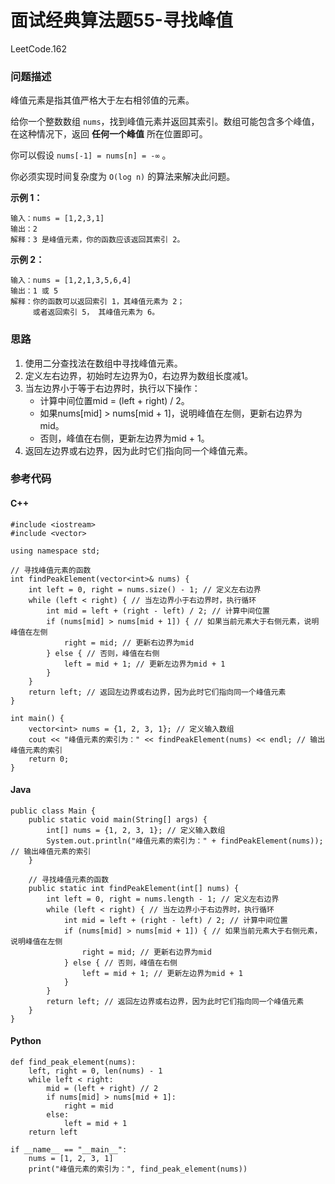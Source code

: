 # 面试经典算法题55-寻找峰值

LeetCode.162

### 问题描述

峰值元素是指其值严格大于左右相邻值的元素。

给你一个整数数组 `nums`，找到峰值元素并返回其索引。数组可能包含多个峰值，在这种情况下，返回 **任何一个峰值** 所在位置即可。

你可以假设 `nums[-1] = nums[n] = -∞` 。

你必须实现时间复杂度为 `O(log n)` 的算法来解决此问题。

**示例 1：**

```
输入：nums = [1,2,3,1]
输出：2
解释：3 是峰值元素，你的函数应该返回其索引 2。
```

**示例 2：**

```
输入：nums = [1,2,1,3,5,6,4]
输出：1 或 5 
解释：你的函数可以返回索引 1，其峰值元素为 2；
     或者返回索引 5， 其峰值元素为 6。
```

### 思路

1. 使用二分查找法在数组中寻找峰值元素。
2. 定义左右边界，初始时左边界为0，右边界为数组长度减1。
3. 当左边界小于等于右边界时，执行以下操作： 
   - 计算中间位置mid = (left + right) / 2。
   - 如果nums[mid] > nums[mid + 1]，说明峰值在左侧，更新右边界为mid。
   - 否则，峰值在右侧，更新左边界为mid + 1。
4. 返回左边界或右边界，因为此时它们指向同一个峰值元素。

### 参考代码

#### C++

```
#include <iostream>
#include <vector>

using namespace std;

// 寻找峰值元素的函数
int findPeakElement(vector<int>& nums) {
    int left = 0, right = nums.size() - 1; // 定义左右边界
    while (left < right) { // 当左边界小于右边界时，执行循环
        int mid = left + (right - left) / 2; // 计算中间位置
        if (nums[mid] > nums[mid + 1]) { // 如果当前元素大于右侧元素，说明峰值在左侧
            right = mid; // 更新右边界为mid
        } else { // 否则，峰值在右侧
            left = mid + 1; // 更新左边界为mid + 1
        }
    }
    return left; // 返回左边界或右边界，因为此时它们指向同一个峰值元素
}

int main() {
    vector<int> nums = {1, 2, 3, 1}; // 定义输入数组
    cout << "峰值元素的索引为：" << findPeakElement(nums) << endl; // 输出峰值元素的索引
    return 0;
}
```

#### Java

```
public class Main {
    public static void main(String[] args) {
        int[] nums = {1, 2, 3, 1}; // 定义输入数组
        System.out.println("峰值元素的索引为：" + findPeakElement(nums)); // 输出峰值元素的索引
    }

    // 寻找峰值元素的函数
    public static int findPeakElement(int[] nums) {
        int left = 0, right = nums.length - 1; // 定义左右边界
        while (left < right) { // 当左边界小于右边界时，执行循环
            int mid = left + (right - left) / 2; // 计算中间位置
            if (nums[mid] > nums[mid + 1]) { // 如果当前元素大于右侧元素，说明峰值在左侧
                right = mid; // 更新右边界为mid
            } else { // 否则，峰值在右侧
                left = mid + 1; // 更新左边界为mid + 1
            }
        }
        return left; // 返回左边界或右边界，因为此时它们指向同一个峰值元素
    }
}
```

#### Python

```
def find_peak_element(nums):
    left, right = 0, len(nums) - 1
    while left < right:
        mid = (left + right) // 2
        if nums[mid] > nums[mid + 1]:
            right = mid
        else:
            left = mid + 1
    return left

if __name__ == "__main__":
    nums = [1, 2, 3, 1]
    print("峰值元素的索引为：", find_peak_element(nums))
```

